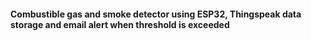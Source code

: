 #### Combustible gas and smoke detector using ESP32, Thingspeak data storage and email alert when threshold is exceeded

